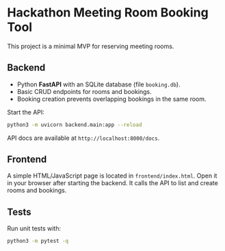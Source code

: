 # Hackathon Meeting Room Booking Tool

This project is a minimal MVP for reserving meeting rooms.

## Backend

* Python **FastAPI** with an SQLite database (file `booking.db`).
* Basic CRUD endpoints for rooms and bookings.
* Booking creation prevents overlapping bookings in the same room.

Start the API:

```bash
python3 -m uvicorn backend.main:app --reload
```

API docs are available at `http://localhost:8000/docs`.

## Frontend

A simple HTML/JavaScript page is located in `frontend/index.html`.
Open it in your browser after starting the backend. It calls the API to list
and create rooms and bookings.

## Tests

Run unit tests with:

```bash
python3 -m pytest -q
```
